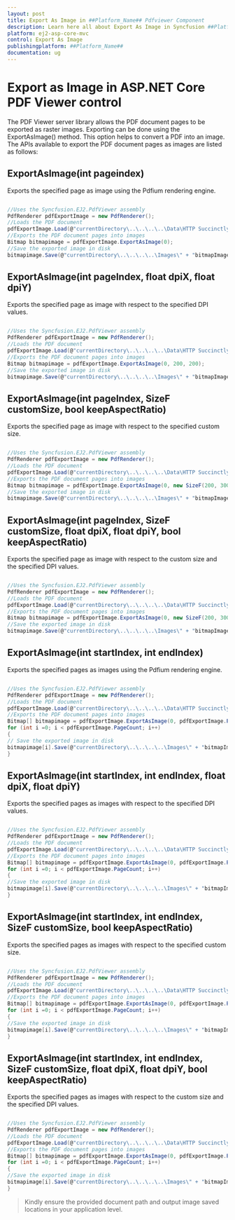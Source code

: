```yaml
---
layout: post
title: Export As Image in ##Platform_Name## Pdfviewer Component
description: Learn here all about Export As Image in Syncfusion ##Platform_Name## Pdfviewer component of Syncfusion Essential JS 2 and more.
platform: ej2-asp-core-mvc
control: Export As Image
publishingplatform: ##Platform_Name##
documentation: ug
---
```



# Export as Image in ASP.NET Core PDF Viewer control

The PDF Viewer server library allows the PDF document pages to be exported as raster images. Exporting can be done using the ExportAsImage() method. This option helps to convert a PDF into an image. The APIs available to export the PDF document pages as images are listed as follows:

## ExportAsImage(int pageindex)

Exports the specified page as image using the Pdfium rendering engine.

```cs

//Uses the Syncfusion.EJ2.PdfViewer assembly
PdfRenderer pdfExportImage = new PdfRenderer();
//Loads the PDF document
pdfExportImage.Load(@"currentDirectory\..\..\..\..\Data\HTTP Succinctly.pdf");
//Exports the PDF document pages into images
Bitmap bitmapimage = pdfExportImage.ExportAsImage(0);
//Save the exported image in disk
bitmapimage.Save(@"currentDirectory\..\..\..\..\Images\" + "bitmapImage" + i.ToString() + ".png");

```

## ExportAsImage(int pageIndex, float dpiX, float dpiY)

Exports the specified page as image with respect to the specified DPI values.

```cs

//Uses the Syncfusion.EJ2.PdfViewer assembly
PdfRenderer pdfExportImage = new PdfRenderer();
//Loads the PDF document
pdfExportImage.Load(@"currentDirectory\..\..\..\..\Data\HTTP Succinctly.pdf");
//Exports the PDF document pages into images
Bitmap bitmapimage = pdfExportImage.ExportAsImage(0, 200, 200);
//Save the exported image in disk
bitmapimage.Save(@"currentDirectory\..\..\..\..\Images\" + "bitmapImage" + i.ToString() + ".png");

```

## ExportAsImage(int pageIndex, SizeF customSize, bool keepAspectRatio)

Exports the specified page as image with respect to the specified custom size.

```cs

//Uses the Syncfusion.EJ2.PdfViewer assembly
PdfRenderer pdfExportImage = new PdfRenderer();
//Loads the PDF document
pdfExportImage.Load(@"currentDirectory\..\..\..\..\Data\HTTP Succinctly.pdf");
//Exports the PDF document pages into images
Bitmap bitmapimage = pdfExportImage.ExportAsImage(0, new SizeF(200, 300), true);
//Save the exported image in disk
bitmapimage.Save(@"currentDirectory\..\..\..\..\Images\" + "bitmapImage" + i.ToString() + ".png");

```

## ExportAsImage(int pageIndex, SizeF customSize, float dpiX, float dpiY, bool keepAspectRatio)

Exports the specified page as image with respect to the custom size and the specified DPI values.

```cs

//Uses the Syncfusion.EJ2.PdfViewer assembly
PdfRenderer pdfExportImage = new PdfRenderer();
//Loads the PDF document
pdfExportImage.Load(@"currentDirectory\..\..\..\..\Data\HTTP Succinctly.pdf");
//Exports the PDF document pages into images
Bitmap bitmapimage = pdfExportImage.ExportAsImage(0, new SizeF(200, 300),200,200, true);
//Save the exported image in disk
bitmapimage.Save(@"currentDirectory\..\..\..\..\Images\" + "bitmapImage" + i.ToString() + ".png");


```

## ExportAsImage(int startIndex, int endIndex)

Exports the specified pages as images using the Pdfium rendering engine.

```cs

//Uses the Syncfusion.EJ2.PdfViewer assembly
PdfRenderer pdfExportImage = new PdfRenderer();
//Loads the PDF document
pdfExportImage.Load(@"currentDirectory\..\..\..\..\Data\HTTP Succinctly.pdf");
//Exports the PDF document pages into images
Bitmap[] bitmapimage = pdfExportImage.ExportAsImage(0, pdfExportImage.PageCount-1);
for (int i =0; i < pdfExportImage.PageCount; i++)
{
// Save the exported image in disk
bitmapimage[i].Save(@"currentDirectory\..\..\..\..\Images\" + "bitmapImage" + i.ToString() + ".png");
}

```

## ExportAsImage(int startIndex, int endIndex, float dpiX, float dpiY)

Exports the specified pages as images with respect to the specified DPI values.

```cs

//Uses the Syncfusion.EJ2.PdfViewer assembly
PdfRenderer pdfExportImage = new PdfRenderer();
//Loads the PDF document
pdfExportImage.Load(@"currentDirectory\..\..\..\..\Data\HTTP Succinctly.pdf");
//Exports the PDF document pages into images
Bitmap[] bitmapimage = pdfExportImage.ExportAsImage(0, pdfExportImage.PageCount-1, 200, 200);
for (int i =0; i < pdfExportImage.PageCount; i++)
{
//Save the exported image in disk
bitmapimage[i].Save(@"currentDirectory\..\..\..\..\Images\" + "bitmapImage" + i.ToString() + ".png");
}

```

## ExportAsImage(int startIndex, int endIndex, SizeF customSize, bool keepAspectRatio)

Exports the specified pages as images with respect to the specified custom size.

```cs

//Uses the Syncfusion.EJ2.PdfViewer assembly
PdfRenderer pdfExportImage = new PdfRenderer();
//Loads the PDF document
pdfExportImage.Load(@"currentDirectory\..\..\..\..\Data\HTTP Succinctly.pdf");
//Exports the PDF document pages into images
Bitmap[] bitmapimage = pdfExportImage.ExportAsImage(0, pdfExportImage.PageCount-1, new SizeF(200, 300), false);
for (int i =0; i < pdfExportImage.PageCount; i++)
{
//Save the exported image in disk
bitmapimage[i].Save(@"currentDirectory\..\..\..\..\Images\" + "bitmapImage" + i.ToString() + ".png");
}

```

## ExportAsImage(int startIndex, int endIndex, SizeF customSize, float dpiX, float dpiY, bool keepAspectRatio)

Exports the specified pages as images with respect to the custom size and the specified DPI values.

```cs

//Uses the Syncfusion.EJ2.PdfViewer assembly
PdfRenderer pdfExportImage = new PdfRenderer();
//Loads the PDF document
pdfExportImage.Load(@"currentDirectory\..\..\..\..\Data\HTTP Succinctly.pdf");
//Exports the PDF document pages into images
Bitmap[] bitmapimage = pdfExportImage.ExportAsImage(0, pdfExportImage.PageCount-1, new SizeF(200, 300),200,200,false);
for (int i =0; i < pdfExportImage.PageCount; i++)
{
//Save the exported image in disk
bitmapimage[i].Save(@"currentDirectory\..\..\..\..\Images\" + "bitmapImage" + i.ToString() + ".png");
}

```

>Kindly ensure the provided document path and output image saved locations in your application level.